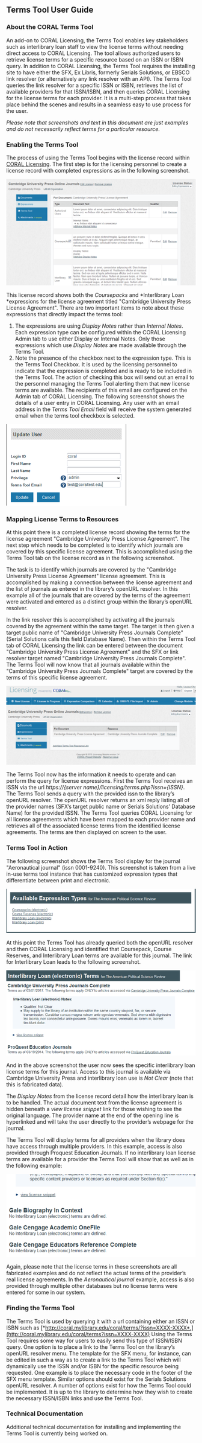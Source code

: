 Terms Tool User Guide
---------------------

### About the CORAL Terms Tool

An add-on to CORAL Licensing, the Terms Tool enables key stakeholders such as interlibrary loan staff to view the license terms without needing direct access to CORAL Licensing. The tool allows authorized users to retrieve license terms for a specific resource based on an ISSN or ISBN query. In addition to CORAL Licensing, the Terms Tool requires the installing site to have either the SFX, Ex Libris, formerly Serials Solutions, or EBSCO link resolver (or alternatively any link resolver with an API). The Terms Tool queries the link resolver for a specific ISSN or ISBN, retrieves the list of available providers for that ISSN/ISBN, and then queries CORAL Licensing for the license terms for each provider. It is a multi-step process that takes place behind the scenes and results in a seamless easy to use process for the user.

*Please note that screenshots and text in this document are just examples and do not necessarily reflect terms for a particular resource.*

### Enabling the Terms Tool

The process of using the Terms Tool begins with the license record within [CORAL Licensing](http://coral-documentation.readthedocs.io/en/latest/licensing.html). The first step is for the licensing personnel to create a license record with completed expressions as in the following screenshot.

![screenshot of Expressions table.](img/terms/termsCompletedExpressions.png)

This license record  shows both the *Coursepacks* and *Interlibrary Loan *expressions for the license agreement titled "Cambridge University Press License Agreement". There are two important items to note about these expressions that directly impact the terms tool:


1. The expressions are using *Display Notes* rather than *Internal Notes*. Each expression type can be configured within the CORAL Licensing Admin tab to use either Display or Internal Notes. Only those expressions which use *Display Notes* are made available through the Terms Tool. 
2. Note the presence of the checkbox next to the expression type. This is the Terms Tool Checkbox. It is used by the licensing personnel to indicate that the expression is completed and is ready to be included in the Terms Tool. The action of checking this box will send out an email to the personnel managing the Terms Tool alerting them that new license terms are available. The recipients of this email are configured on the Admin tab of CORAL Licensing. The following screenshot shows the details of a user entry in CORAL Licensing. Any user with an email address in the *Terms Tool Email* field will receive the system generated email when the terms tool
 checkbox is selected.


![Update user information Terms Tool](img/terms/termsToolEmail.png)

### Mapping License Terms to Resources

At this point there is a completed license record showing the terms for the license agreement "Cambridge University Press License Agreement". The next step which needs to be completed is to identify which journals are covered by this specific license agreement. This is accomplished using the Terms Tool tab on the license record as in the following screenshot.

The task is to identify which journals are covered by the "Cambridge University Press License Agreement" license agreement. This is accomplished by making a connection between the license agreement and the list of journals as entered in the library’s openURL resolver. In this example all of the journals that are covered by the terms of the agreement were activated and entered as a distinct group within the  library’s openURL resolver. 

In the link resolver this is accomplished by activating all the journals covered by the agreement within the same target. The target is then given a target public name of "Cambridge University Press Journals Complete" (Serial Solutions calls this field Database Name). Then within the
Terms Tool tab of CORAL Licensing the link can be entered between
the document "Cambridge University Press License Agreement" and the SFX or link resolver target named "Cambridge University Press Journals Complete". The Terms Tool will now know that all journals available within the "Cambridge University Press Journals Complete" target are covered by the terms of this specific license agreement.

![screenshot of table of terms tool resource links](img/terms/termsResourceLink.PNG)


The Terms Tool now has the information it needs to operate and can perform the query for license expressions. First the Terms Tool receives an ISSN via the url *https://{server name}/licensing/terms.php?issn={ISSN}*. The Terms Tool sends a query with the provided issn to the library’s openURL resolver. The openURL resolver returns an xml reply listing all of the provider names (SFX’s target public name or Serials Solutions’ Database Name) for the provided ISSN. The Terms Tool queries CORAL Licensing for all license  agreements which have been mapped to each provider name and retrieves  all of the associated license terms from the identified license agreements. The terms are then displayed on screen to the user.

### Terms Tool in Action

The following screenshot shows the Terms Tool display for the journal "Aeronautical journal" (issn 0001-9240).  This screenshot is taken from a live in-use terms tool instance that has customized expression types that differentiate between print and electronic.  

![screenshot of terms tool display of links to terms.](img/terms/termsTermsDisplayLinks.png)

At this point the Terms Tool has already queried both the openURL resolver and then CORAL Licensing and identified that Coursepack, Course Reserves, and Interlibrary Loan terms are available for this journal. The link for Interlibrary Loan leads to the following screenshot.  

![screenshot of terms tool display of terms](img/terms/termsTermsDisplay.png)

And in the above screenshot the user now sees the specific interlibrary loan license terms for this journal. Access to this journal is available via Cambridge University Press and interlibrary loan use is *Not Clear* (note that this is fabricated data).  

The *Display Notes* from the license record detail how the interlibrary loan is to be handled. The actual document text from the license agreement is hidden beneath a *view license snippet* link for those wishing to see the original language. The provider name at the end of the opening line is hyperlinked and will take the user directly to the provider’s webpage for the journal. 

The Terms Tool will display terms for all providers when the library does have access through multiple providers.  In this example, access is also provided through Proquest Education Journals.  If no interlibrary loan license terms are available for a provider the Terms Tool will show that as well as in the
following example:

![screenshot of terms tool display of providers with no entered license terms](img/terms/termsProviderNoTerms.png)


Again, please note that the license terms in these screenshots are all
fabricated examples and do not reflect the actual terms of the
provider’s real license agreements. In the *Aeronautical journal* example, access is also provided through multiple other databases but no license terms were entered for some in our system. 



### Finding the Terms Tool

 The Terms Tool is used by querying it with a url containing either an
 ISSN or ISBN such as
 [*http://coral.mylibrary.edu/coral/terms/?issn=XXXX-XXXX*.](http://coral.mylibrary.edu/coral/terms?issn=XXXX-XXXX)
 Using the Terms Tool requires some way for users to easily send this
 type of ISSN/ISBN query. One option is to place a link to the Terms
 Tool on the library’s openURL resolver menu. The template for the SFX
 menu, for instance, can be edited in such a way as to create a link to
 the Terms Tool which will dynamically use the ISSN and/or ISBN for the
 specific resource being requested. One example is to place the necessary
 code in the footer of the SFX menu template. Similar options should
 exist for the Serials Solutions openURL resolver. A number of options
 exist for how the Terms Tool could be implemented. It is up to
 the library to determine how they wish to create the necessary
 ISSN/ISBN links and use the Terms Tool.


### Technical Documentation

 Additional technical documentation for installing and implementing the
 Terms Tool is currently being worked on. 
